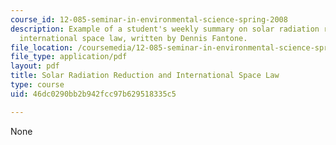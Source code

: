 ```yaml
---
course_id: 12-085-seminar-in-environmental-science-spring-2008
description: Example of a student's weekly summary on solar radiation reduction and
  international space law, written by Dennis Fantone.
file_location: /coursemedia/12-085-seminar-in-environmental-science-spring-2008/46dc0290bb2b942fcc97b629518335c5_fontone_w8.pdf
file_type: application/pdf
layout: pdf
title: Solar Radiation Reduction and International Space Law
type: course
uid: 46dc0290bb2b942fcc97b629518335c5

---
```

None
